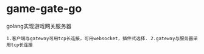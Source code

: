 # game-gate-go
golang实现游戏网关服务器

``1.客户端与gateway可用tcp长连接，可用websocket，插件式选择.
  2.gateway与服务器采用tcp长连接``
